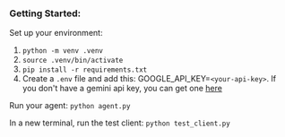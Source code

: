 ### Getting Started:

Set up your environment:
1. `python -m venv .venv`
2. `source .venv/bin/activate`
3. `pip install -r requirements.txt`
4. Create a `.env` file and add this: GOOGLE_API_KEY=`<your-api-key>`. 
If you don't have a gemini api key, you can get one [here](https://aistudio.google.com/apikey)

Run your agent: `python agent.py`

In a new terminal, run the test client: `python test_client.py`